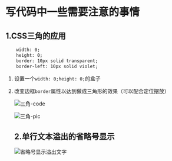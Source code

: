 # 写代码中一些需要注意的事情

## 1.CSS三角的应用

```html
    width: 0;
    height: 0;
    border: 10px solid transparent;
    border-left: 10px solid violet;
```

1. 设置一个`width: 0;height: 0;`的盒子

2. 改变边框`border`属性以达到做成三角形的效果（可以配合定位摆放）

   ![三角-code](D:\1_2020Web\Note\00_琐碎的事\image\三角-code.jpg)

   ![三角-pic](D:\1_2020Web\Note\00_琐碎的事\image\三角-pic.jpg)
   
   ## 2.单行文本溢出的省略号显示
   
   ![省略号显示溢出文字](D:\1_2020Web\Note\00_琐碎的事\image\省略号显示溢出文字.jpg)